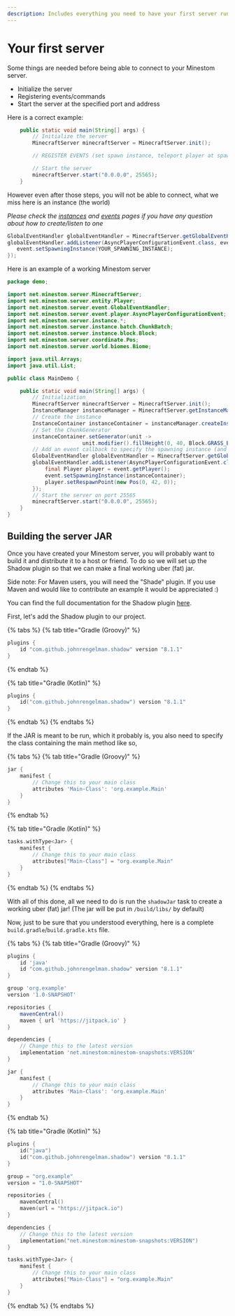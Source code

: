 ```yaml
---
description: Includes everything you need to have your first server running.
---
```


# Your first server

Some things are needed before being able to connect to your Minestom server.

* Initialize the server
* Registering events/commands
* Start the server at the specified port and address

Here is a correct example:

```java
    public static void main(String[] args) {
        // Initialize the server
        MinecraftServer minecraftServer = MinecraftServer.init();

        // REGISTER EVENTS (set spawn instance, teleport player at spawn)

        // Start the server
        minecraftServer.start("0.0.0.0", 25565);
    }
```

However even after those steps, you will not be able to connect, what we miss here is an instance (the world)

_Please check the_ [_instances_](../world/instances.md) _and_ [_events_](../feature/events/) _pages if you have any question about how to create/listen to one_

```java
GlobalEventHandler globalEventHandler = MinecraftServer.getGlobalEventHandler();
globalEventHandler.addListener(AsyncPlayerConfigurationEvent.class, event -> {
   event.setSpawningInstance(YOUR_SPAWNING_INSTANCE);
});
```

Here is an example of a working Minestom server

```java
package demo;

import net.minestom.server.MinecraftServer;
import net.minestom.server.entity.Player;
import net.minestom.server.event.GlobalEventHandler;
import net.minestom.server.event.player.AsyncPlayerConfigurationEvent;
import net.minestom.server.instance.*;
import net.minestom.server.instance.batch.ChunkBatch;
import net.minestom.server.instance.block.Block;
import net.minestom.server.coordinate.Pos;
import net.minestom.server.world.biomes.Biome;

import java.util.Arrays;
import java.util.List;

public class MainDemo {

    public static void main(String[] args) {
        // Initialization
        MinecraftServer minecraftServer = MinecraftServer.init();
        InstanceManager instanceManager = MinecraftServer.getInstanceManager();
        // Create the instance
        InstanceContainer instanceContainer = instanceManager.createInstanceContainer();
        // Set the ChunkGenerator
        instanceContainer.setGenerator(unit -> 
                        unit.modifier().fillHeight(0, 40, Block.GRASS_BLOCK));
        // Add an event callback to specify the spawning instance (and the spawn position)
        GlobalEventHandler globalEventHandler = MinecraftServer.getGlobalEventHandler();
        globalEventHandler.addListener(AsyncPlayerConfigurationEvent.class, event -> {
            final Player player = event.getPlayer();
            event.setSpawningInstance(instanceContainer);
            player.setRespawnPoint(new Pos(0, 42, 0));
        });
        // Start the server on port 25565
        minecraftServer.start("0.0.0.0", 25565);
    }
}
```

## Building the server JAR

Once you have created your Minestom server, you will probably want to build it and distribute it to a host or friend.
To do so we will set up the Shadow plugin so that we can make a final working uber (fat) jar.

Side note: For Maven users, you will need the "Shade" plugin. If you use Maven and would like to contribute an example
it would be appreciated :)

You can find the full documentation for the Shadow plugin [here](https://imperceptiblethoughts.com/shadow/introduction/).

First, let's add the Shadow plugin to our project.

{% tabs %}
{% tab title="Gradle (Groovy)" %}
```groovy
plugins {
    id "com.github.johnrengelman.shadow" version "8.1.1"
}
```
{% endtab %}

{% tab title="Gradle (Kotlin)" %}
```kts
plugins {
    id("com.github.johnrengelman.shadow") version "8.1.1"
}
```
{% endtab %}
{% endtabs %}

If the JAR is meant to be run, which it probably is, you also need to specify the class containing the main method like so,

{% tabs %}
{% tab title="Gradle (Groovy)" %}
```groovy
jar {
    manifest {
        // Change this to your main class
        attributes 'Main-Class': 'org.example.Main'
    }
}
```
{% endtab %}

{% tab title="Gradle (Kotlin)" %}
```kts
tasks.withType<Jar> {
    manifest {
        // Change this to your main class
        attributes["Main-Class"] = "org.example.Main"
    }
}
```
{% endtab %}
{% endtabs %}

With all of this done, all we need to do is run the `shadowJar` task to create a working uber (fat) jar! (The jar will be put in `/build/libs/` by default)

Now, just to be sure that you understood everything, here is a complete `build.gradle`/`build.gradle.kts` file.

{% tabs %}
{% tab title="Gradle (Groovy)" %}
```groovy
plugins {
    id 'java'
    id "com.github.johnrengelman.shadow" version "8.1.1"
}

group 'org.example'
version '1.0-SNAPSHOT'

repositories {
    mavenCentral()
    maven { url 'https://jitpack.io' }
}

dependencies {
    // Change this to the latest version
    implementation 'net.minestom:minestom-snapshots:VERSION'
}

jar {
    manifest {
        // Change this to your main class
        attributes 'Main-Class': 'org.example.Main'
    }
}
```
{% endtab %}

{% tab title="Gradle (Kotlin)" %}
```kts
plugins {
    id("java")
    id("com.github.johnrengelman.shadow") version "8.1.1"
}

group = "org.example"
version = "1.0-SNAPSHOT"

repositories {
    mavenCentral()
    maven(url = "https://jitpack.io")
}

dependencies {
    // Change this to the latest version
    implementation("net.minestom:minestom-snapshots:VERSION")
}

tasks.withType<Jar> {
    manifest {
        // Change this to your main class
        attributes["Main-Class"] = "org.example.Main"
    }
}
```
{% endtab %}
{% endtabs %}
